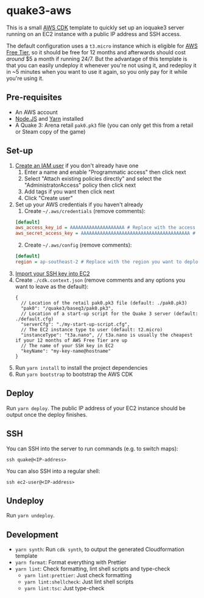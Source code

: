 # quake3-aws

This is a small [AWS CDK](https://docs.aws.amazon.com/cdk/latest/guide/home.html) template to quickly set up an ioquake3 server running on an EC2 instance with a public IP address and SSH access.

The default configuration uses a `t3.micro` instance which is eligible for [AWS Free Tier](https://aws.amazon.com/free/), so it should be free for 12 months and afterwards should cost _around_ \$5 a month if running 24/7. But the advantage of this template is that you can easily undeploy it whenever you're not using it, and redeploy it in ~5 minutes when you want to use it again, so you only pay for it while you're using it.

## Pre-requisites

- An AWS account
- [Node.JS](https://nodejs.org/) and [Yarn](https://yarnpkg.com/getting-started/install) installed
- A Quake 3: Arena retail `pak0.pk3` file (you can only get this from a retail or Steam copy of the game)

## Set-up

1.  [Create an IAM user](https://console.aws.amazon.com/iam/home#/users$new) if you don't already have one
    1. Enter a name and enable "Programmatic access" then click next
    2. Select "Attach existing policies directly" and select the "AdministratorAccess" policy then click next
    3. Add tags if you want then click next
    4. Click "Create user"
2.  Set up your AWS credentials if you haven't already
    1. Create `~/.aws/credentials` (remove comments):
    ```ini
    [default]
    aws_access_key_id = AAAAAAAAAAAAAAAAAAAA # Replace with the access key ID of your IAM user
    aws_secret_access_key = AAAAAAAAAAAAAAAAAAAAAAAAAAAAAAAAAAAAAAAA # Replace with the secret access key of your IAM user
    ```
    2. Create `~/.aws/config` (remove comments):
    ```ini
    [default]
    region = ap-southeast-2 # Replace with the region you want to deploy to
    ```
3.  [Import your SSH key into EC2](https://console.aws.amazon.com/ec2/v2/home#ImportKeyPair::)
4.  Create `./cdk.context.json` (remove comments and any options you want to leave as the default):
    ```jsonc
    {
      // Location of the retail pak0.pk3 file (default: ./pak0.pk3)
      "pak0": "/quake3/baseq3/pak0.pk3",
      // Location of a start-up script for the Quake 3 server (default: ./default.cfg)
      "serverCfg": "./my-start-up-script.cfg",
      // The EC2 instance type to user (default: t2.micro)
      "instanceType": "t3a.nano", // t3a.nano is usually the cheapest if your 12 months of AWS Free Tier are up
      // The name of your SSH key in EC2
      "keyName": "my-key-name@hostname"
    }
    ```
5.  Run `yarn install` to install the project dependencies
6.  Run `yarn bootstrap` to bootstrap the AWS CDK

## Deploy

Run `yarn deploy`. The public IP address of your EC2 instance should be output once the deploy finishes.

## SSH

You can SSH into the server to run commands (e.g. to switch maps):

```
ssh quake@<IP-address>
```

You can also SSH into a regular shell:

```
ssh ec2-user@<IP-address>
```

## Undeploy

Run `yarn undeploy`.

## Development

- `yarn synth`: Run `cdk synth`, to output the generated Cloudformation template
- `yarn format`: Format everything with Prettier
- `yarn lint`: Check formatting, lint shell scripts and type-check
  - `yarn lint:prettier`: Just check formatting
  - `yarn lint:shellcheck`: Just lint shell scripts
  - `yarn lint:tsc`: Just type-check
